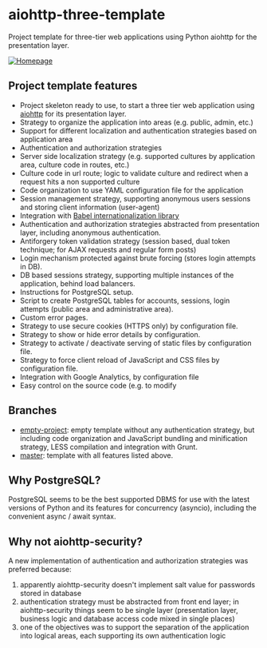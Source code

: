 # aiohttp-three-template
Project template for three-tier web applications using Python aiohttp for the presentation layer.

[![Homepage](https://robertoprevato.github.io/demos/aiohttp-template/homepage.png)](https://robertoprevato.github.io/demos/aiohttp-template/homepage.png)

## Project template features
* Project skeleton ready to use, to start a three tier web application using [aiohttp](http://aiohttp.readthedocs.io/en/stable/web.html) for its presentation layer.
* Strategy to organize the application into areas (e.g. public, admin, etc.)
* Support for different localization and authentication strategies based on application area
* Authentication and authorization strategies
* Server side localization strategy (e.g. supported cultures by application area, culture code in routes, etc.)
* Culture code in url route; logic to validate culture and redirect when a request hits a non supported culture
* Code organization to use YAML configuration file for the application
* Session management strategy, supporting anonymous users sessions and storing client information (user-agent)
* Integration with [Babel internationalization library](http://babel.pocoo.org/en/latest/installation.html)
* Authentication and authorization strategies abstracted from presentation layer, including anonymous authentication.
* Antiforgery token validation strategy (session based, dual token technique; for AJAX requests and regular form posts)
* Login mechanism protected against brute forcing (stores login attempts in DB).
* DB based sessions strategy, supporting multiple instances of the application, behind load balancers.
* Instructions for PostgreSQL setup.
* Script to create PostgreSQL tables for accounts, sessions, login attempts (public area and administrative area).
* Custom error pages.
* Strategy to use secure cookies (HTTPS only) by configuration file.
* Strategy to show or hide error details by configuration.
* Strategy to activate / deactivate serving of static files by configuration file.
* Strategy to force client reload of JavaScript and CSS files by configuration file.
* Integration with Google Analytics, by configuration file
* Easy control on the source code (e.g. to modify

## Branches
* [empty-project](https://github.com/RobertoPrevato/aiohttp-three-template/tree/empty-project): empty template without any authentication strategy, but including code organization and JavaScript bundling and minification strategy, LESS compilation and integration with Grunt.
* [master](https://github.com/RobertoPrevato/aiohttp-three-template/tree/master): template with all features listed above.

## Why PostgreSQL?
PostgreSQL seems to be the best supported DBMS for use with the latest versions of Python and its features for concurrency (asyncio), including the convenient async / await syntax.

## Why not aiohttp-security?
A new implementation of authentication and authorization strategies was preferred because:

1. apparently aiohttp-security doesn't implement salt value for passwords stored in database
2. authentication strategy must be abstracted from front end layer; in aiohttp-security things seem to be single layer (presentation layer, business logic and database access code mixed in single places)
3. one of the objectives was to support the separation of the application into logical areas, each supporting its own authentication logic

